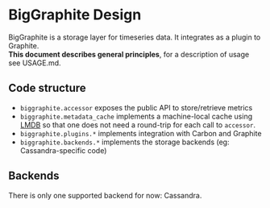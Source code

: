 # BigGraphite Design

BigGraphite is a storage layer for timeseries data. It integrates as a plugin to Graphite.\
**This document describes general principles**, for a description of usage see USAGE.md.

## Code structure
- `biggraphite.accessor` exposes the public API to store/retrieve metrics
- `biggraphite.metadata_cache` implements a machine-local cache using [LMDB](https://lmdb.readthedocs.io)
   so that one does not need a round-trip for each call to `accessor`.
- `biggraphite.plugins.*` implements integration with Carbon and Graphite
- `biggraphite.backends.*` implements the storage backends (eg: Cassandra-specific code)

## Backends

There is only one supported backend for now: Cassandra.